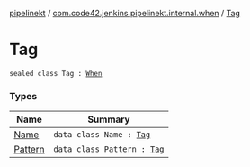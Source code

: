 [pipelinekt](../../index.md) / [com.code42.jenkins.pipelinekt.internal.when](../index.md) / [Tag](./index.md)

# Tag

`sealed class Tag : `[`When`](../../com.code42.jenkins.pipelinekt.core/-when.md)

### Types

| Name | Summary |
|---|---|
| [Name](-name/index.md) | `data class Name : `[`Tag`](./index.md) |
| [Pattern](-pattern/index.md) | `data class Pattern : `[`Tag`](./index.md) |
